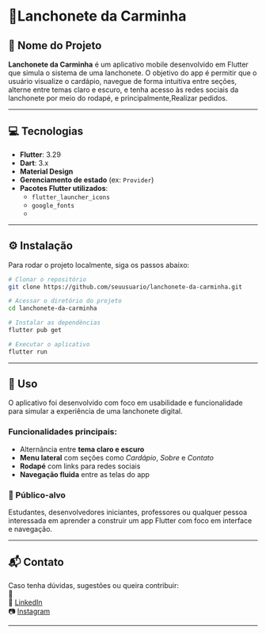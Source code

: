 #  🥠Lanchonete da Carminha

## 📝 Nome do Projeto  
**Lanchonete da Carminha** é um aplicativo mobile desenvolvido em Flutter que simula o sistema de uma lanchonete. O objetivo do app é permitir que o usuário visualize o cardápio, navegue de forma intuitiva entre seções, alterne entre temas claro e escuro, e tenha acesso às redes sociais da lanchonete por meio do rodapé, e principalmente,Realizar pedidos. 

---

## 💻 Tecnologias  
- **Flutter**: 3.29  
- **Dart**: 3.x  
- **Material Design**  
- **Gerenciamento de estado** (ex: `Provider`)  
- **Pacotes Flutter utilizados**:
  - `flutter_launcher_icons`
  - `google_fonts`
  - 

---

## ⚙️ Instalação  

Para rodar o projeto localmente, siga os passos abaixo:

```bash
# Clonar o repositório
git clone https://github.com/seuusuario/lanchonete-da-carminha.git

# Acessar o diretório do projeto
cd lanchonete-da-carminha

# Instalar as dependências
flutter pub get

# Executar o aplicativo
flutter run
```

---

## 📲 Uso

O aplicativo foi desenvolvido com foco em usabilidade e funcionalidade para simular a experiência de uma lanchonete digital.

### Funcionalidades principais:
- Alternância entre **tema claro e escuro**
- **Menu lateral** com seções como *Cardápio*, *Sobre* e *Contato*
- **Rodapé** com links para redes sociais
- **Navegação fluida** entre as telas do app

### 🎯 Público-alvo
Estudantes, desenvolvedores iniciantes, professores ou qualquer pessoa interessada em aprender a construir um app Flutter com foco em interface e navegação.

---

## 📬 Contato  
Caso tenha dúvidas, sugestões ou queira contribuir:  
📧  
🔗 [LinkedIn](https://www.linkedin.com/in/felipe-guimar%C3%A3es-122456183/)  
📷 [Instagram](https://www.instagram.com/lanchonete_carminha?utm_source=ig_web_button_share_sheet&igsh=ZDNlZDc0MzIxNw==)

---

